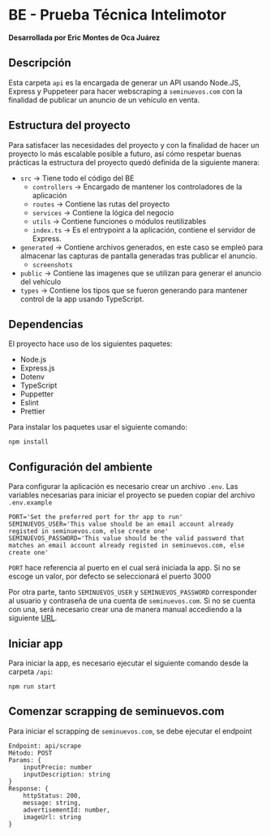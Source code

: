 # BE - Prueba Técnica Intelimotor

**Desarrollada por Eric Montes de Oca Juárez**

## Descripción

Esta carpeta `api` es la encargada de generar un API usando Node.JS, Express y Puppeteer para hacer webscraping a `seminuevos.com` con la finalidad de publicar un anuncio de un vehículo en venta.

## Estructura del proyecto

Para satisfacer las necesidades del proyecto y con la finalidad de hacer un proyecto lo más escalable posible a futuro, así cómo respetar buenas prácticas la estructura del proyecto quedó definida de la siguiente manera:

- `src` -> Tiene todo el código del BE
  - `controllers` -> Encargado de mantener los controladores de la aplicación
  - `routes` -> Contiene las rutas del proyecto
  - `services` -> Contiene la lógica del negocio
  - `utils` -> Contiene funciones o módulos reutilizables
  - `index.ts` -> Es el entrypoint a la aplicación, contiene el servidor de Express.
- `generated` -> Contiene archivos generados, en este caso se empleó para almacenar las capturas de pantalla generadas tras publicar el anuncio.
  - `screenshots`
- `public` -> Contiene las imagenes que se utilizan para generar el anuncio del vehículo
- `types` -> Contiene los tipos que se fueron generando para mantener control de la app usando TypeScript.

## Dependencias

El proyecto hace uso de los siguientes paquetes:

- Node.js
- Express.js
- Dotenv
- TypeScript
- Puppetter
- Eslint
- Prettier

Para instalar los paquetes usar el siguiente comando:

```
npm install
```

## Configuración del ambiente

Para configurar la aplicación es necesario crear un archivo `.env`. Las variables necesarias para iniciar el proyecto se pueden copiar del archivo `.env.example`

```
PORT='Set the preferred port for thr app to run'
SEMINUEVOS_USER='This value should be an email account already registed in seminuevos.com, else create one'
SEMINUEVOS_PASSWORD='This value should be the valid password that matches an email account already registed in seminuevos.com, else create one'
```

`PORT` hace referencia al puerto en el cual será iniciada la app. Si no se escoge un valor, por defecto se seleccionará el puerto 3000

Por otra parte, tanto `SEMINUEVOS_USER` y `SEMINUEVOS_PASSWORD` corresponder al usuario y contraseña de una cuenta de `seminuevos.com`. Si no se cuenta con una, será necesario crear una de manera manual accediendo a la siguiente [URL](https://admin.seminuevos.com/login).

## Iniciar app

Para iniciar la app, es necesario ejecutar el siguiente comando desde la carpeta `/api`:

```
npm run start
```

## Comenzar scrapping de seminuevos.com

Para iniciar el scrapping de `seminuevos.com`, se debe ejecutar el endpoint

```
Endpoint: api/scrape
Método: POST
Params: {
    inputPrecio: number
    inputDescription: string
}
Response: {
    httpStatus: 200,
    message: string,
    advertisementId: number,
    imageUrl: string
}
```
